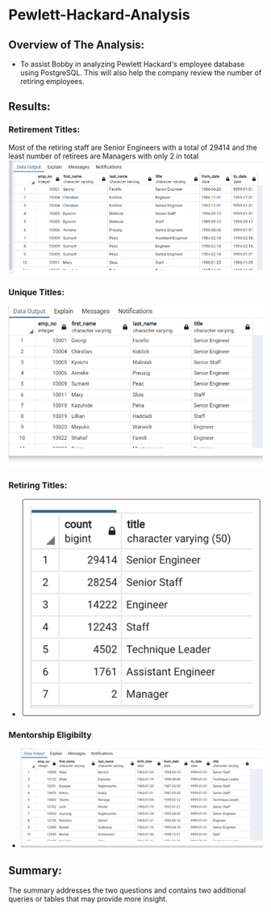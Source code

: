 # Pewlett-Hackard-Analysis
 
## Overview of The Analysis:
 - To assist Bobby in analyzing Pewlett Hackard's employee database using PostgreSQL. This will also help the company review the number of retiring employees.

## Results:

  ### Retirement Titles:
  Most of the retiring staff are Senior Engineers with a total of 29414 and the least number of retirees are Managers with only 2 in total
  ![Retirement Titles](https://github.com/kimango/Pewlett-Hackard-Analysis/blob/main/Data/Retirement_titles.png)
  
  ### Unique Titles:
  ![Unique Titles](https://github.com/kimango/Pewlett-Hackard-Analysis/blob/main/Data/unique_titles.png)
  
  ### Retiring Titles:
  - ![Retiring Titles](https://github.com/kimango/Pewlett-Hackard-Analysis/blob/main/Data/Retiring_title.png)
  
  ### Mentorship Eligibilty
  - ![Mentorship_eligibility](https://github.com/kimango/Pewlett-Hackard-Analysis/blob/main/Data/mentorship_eligibility.png)

## Summary:

The summary addresses the two questions and contains two additional queries or tables that may provide more insight.

